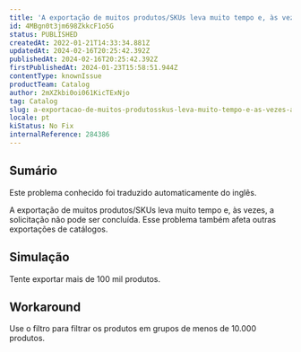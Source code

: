 ```yaml
---
title: 'A exportação de muitos produtos/SKUs leva muito tempo e, às vezes, a solicitação não pode ser concluída'
id: 4MBgn0t3jm698ZkkcF1o5G
status: PUBLISHED
createdAt: 2022-01-21T14:33:34.881Z
updatedAt: 2024-02-16T20:25:42.392Z
publishedAt: 2024-02-16T20:25:42.392Z
firstPublishedAt: 2024-01-23T15:58:51.944Z
contentType: knownIssue
productTeam: Catalog
author: 2mXZkbi0oi061KicTExNjo
tag: Catalog
slug: a-exportacao-de-muitos-produtosskus-leva-muito-tempo-e-as-vezes-a-solicitacao-nao-pode-ser-concluida
locale: pt
kiStatus: No Fix
internalReference: 284386
---
```


## Sumário

<div class="alert alert-info">
  <p>Este problema conhecido foi traduzido automaticamente do inglês.</p>
</div>


A exportação de muitos produtos/SKUs leva muito tempo e, às vezes, a solicitação não pode ser concluída. Esse problema também afeta outras exportações de catálogos.

## Simulação


Tente exportar mais de 100 mil produtos.


## Workaround


Use o filtro para filtrar os produtos em grupos de menos de 10.000 produtos.

